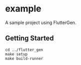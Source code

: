 # example

A sample project using FlutterGen.

## Getting Started

```
cd ../flutter_gen
make setup
make build-runner
```
